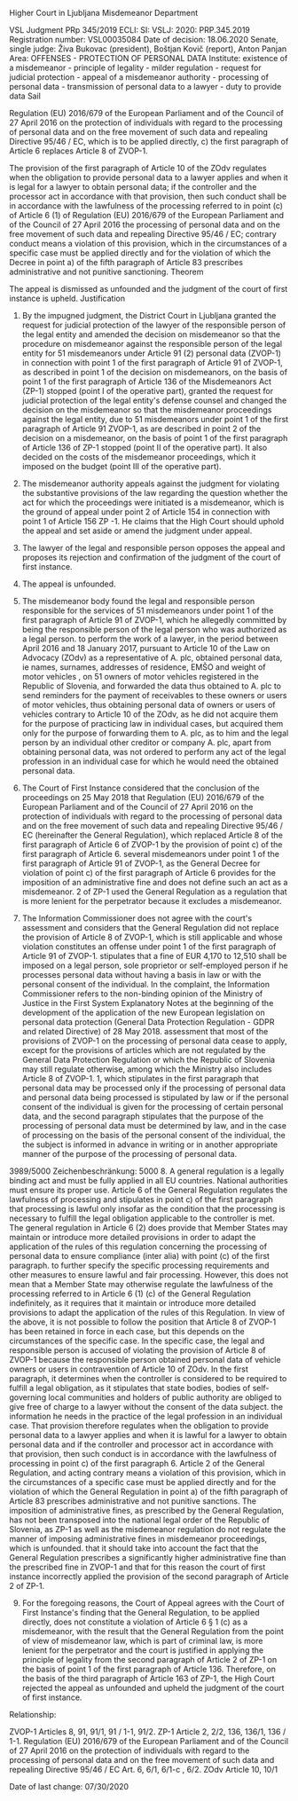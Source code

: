 Higher Court in Ljubljana
Misdemeanor Department

VSL Judgment PRp 345/2019
ECLI: SI: VSLJ: 2020: PRP.345.2019
Registration number: VSL00035084
Date of decision: 18.06.2020
Senate, single judge: Živa Bukovac (president), Boštjan Kovič (report), Anton Panjan
Area: OFFENSES - PROTECTION OF PERSONAL DATA
Institute: existence of a misdemeanor - principle of legality - milder regulation - request for judicial protection - appeal of a misdemeanor authority - processing of personal data - transmission of personal data to a lawyer - duty to provide data
Sail

Regulation (EU) 2016/679 of the European Parliament and of the Council of 27 April 2016 on the protection of individuals with regard to the processing of personal data and on the free movement of such data and repealing Directive 95/46 / EC, which is to be applied directly, c) the first paragraph of Article 6 replaces Article 8 of ZVOP-1.

The provision of the first paragraph of Article 10 of the ZOdv regulates when the obligation to provide personal data to a lawyer applies and when it is legal for a lawyer to obtain personal data; if the controller and the processor act in accordance with that provision, then such conduct shall be in accordance with the lawfulness of the processing referred to in point (c) of Article 6 (1) of Regulation (EU) 2016/679 of the European Parliament and of the Council of 27 April 2016 the processing of personal data and on the free movement of such data and repealing Directive 95/46 / EC; contrary conduct means a violation of this provision, which in the circumstances of a specific case must be applied directly and for the violation of which the Decree in point a) of the fifth paragraph of Article 83 prescribes administrative and not punitive sanctioning.
Theorem

The appeal is dismissed as unfounded and the judgment of the court of first instance is upheld.
Justification

1. By the impugned judgment, the District Court in Ljubljana granted the request for judicial protection of the lawyer of the responsible person of the legal entity and amended the decision on misdemeanor so that the procedure on misdemeanor against the responsible person of the legal entity for 51 misdemeanors under Article 91 (2) personal data (ZVOP-1) in connection with point 1 of the first paragraph of Article 91 of ZVOP-1, as described in point 1 of the decision on misdemeanors, on the basis of point 1 of the first paragraph of Article 136 of the Misdemeanors Act (ZP-1) stopped (point I of the operative part), granted the request for judicial protection of the legal entity's defense counsel and changed the decision on the misdemeanor so that the misdemeanor proceedings against the legal entity, due to 51 misdemeanors under point 1 of the first paragraph of Article 91 ZVOP-1, as are described in point 2 of the decision on a misdemeanor, on the basis of point 1 of the first paragraph of Article 136 of ZP-1 stopped (point II of the operative part). It also decided on the costs of the misdemeanor proceedings, which it imposed on the budget (point III of the operative part).

2. The misdemeanor authority appeals against the judgment for violating the substantive provisions of the law regarding the question whether the act for which the proceedings were initiated is a misdemeanor, which is the ground of appeal under point 2 of Article 154 in connection with point 1 of Article 156 ZP -1. He claims that the High Court should uphold the appeal and set aside or amend the judgment under appeal.

3. The lawyer of the legal and responsible person opposes the appeal and proposes its rejection and confirmation of the judgment of the court of first instance.

4. The appeal is unfounded.

5. The misdemeanor body found the legal and responsible person responsible for the services of 51 misdemeanors under point 1 of the first paragraph of Article 91 of ZVOP-1, which he allegedly committed by being the responsible person of the legal person who was authorized as a legal person. to perform the work of a lawyer, in the period between April 2016 and 18 January 2017, pursuant to Article 10 of the Law on Advocacy (ZOdv) as a representative of A. plc, obtained personal data, ie names, surnames, addresses of residence, EMŠO and weight of motor vehicles , on 51 owners of motor vehicles registered in the Republic of Slovenia, and forwarded the data thus obtained to A. plc to send reminders for the payment of receivables to these owners or users of motor vehicles, thus obtaining personal data of owners or users of vehicles contrary to Article 10 of the ZOdv, as he did not acquire them for the purpose of practicing law in individual cases, but acquired them only for the purpose of forwarding them to A. plc, as to him and the legal person by an individual other creditor or company A. plc, apart from obtaining personal data, was not ordered to perform any act of the legal profession in an individual case for which he would need the obtained personal data.

6. The Court of First Instance considered that the conclusion of the proceedings on 25 May 2018 that Regulation (EU) 2016/679 of the European Parliament and of the Council of 27 April 2016 on the protection of individuals with regard to the processing of personal data and on the free movement of such data and repealing Directive 95/46 / EC (hereinafter the General Regulation), which replaced Article 8 of the first paragraph of Article 6 of ZVOP-1 by the provision of point c) of the first paragraph of Article 6. several misdemeanors under point 1 of the first paragraph of Article 91 of ZVOP-1, as the General Decree for violation of point c) of the first paragraph of Article 6 provides for the imposition of an administrative fine and does not define such an act as a misdemeanor. 2 of ZP-1 used the General Regulation as a regulation that is more lenient for the perpetrator because it excludes a misdemeanor.

7. The Information Commissioner does not agree with the court's assessment and considers that the General Regulation did not replace the provision of Article 8 of ZVOP-1, which is still applicable and whose violation constitutes an offense under point 1 of the first paragraph of Article 91 of ZVOP-1. stipulates that a fine of EUR 4,170 to 12,510 shall be imposed on a legal person, sole proprietor or self-employed person if he processes personal data without having a basis in law or with the personal consent of the individual. In the complaint, the Information Commissioner refers to the non-binding opinion of the Ministry of Justice in the First System Explanatory Notes at the beginning of the development of the application of the new European legislation on personal data protection (General Data Protection Regulation - GDPR and related Directive) of 28 May 2018. assessment that most of the provisions of ZVOP-1 on the processing of personal data cease to apply, except for the provisions of articles which are not regulated by the General Data Protection Regulation or which the Republic of Slovenia may still regulate otherwise, among which the Ministry also includes Article 8 of ZVOP-1. 1, which stipulates in the first paragraph that personal data may be processed only if the processing of personal data and personal data being processed is stipulated by law or if the personal consent of the individual is given for the processing of certain personal data, and the second paragraph stipulates that the purpose of the processing of personal data must be determined by law, and in the case of processing on the basis of the personal consent of the individual, the the subject is informed in advance in writing or in another appropriate manner of the purpose of the processing of personal data.

3989/5000
Zeichenbeschränkung: 5000
8. A general regulation is a legally binding act and must be fully applied in all EU countries. National authorities must ensure its proper use. Article 6 of the General Regulation regulates the lawfulness of processing and stipulates in point c) of the first paragraph that processing is lawful only insofar as the condition that the processing is necessary to fulfill the legal obligation applicable to the controller is met. The general regulation in Article 6 (2) does provide that Member States may maintain or introduce more detailed provisions in order to adapt the application of the rules of this regulation concerning the processing of personal data to ensure compliance (inter alia) with point (c) of the first paragraph. to further specify the specific processing requirements and other measures to ensure lawful and fair processing. However, this does not mean that a Member State may otherwise regulate the lawfulness of the processing referred to in Article 6 (1) (c) of the General Regulation indefinitely, as it requires that it maintain or introduce more detailed provisions to adapt the application of the rules of this Regulation. In view of the above, it is not possible to follow the position that Article 8 of ZVOP-1 has been retained in force in each case, but this depends on the circumstances of the specific case. In the specific case, the legal and responsible person is accused of violating the provision of Article 8 of ZVOP-1 because the responsible person obtained personal data of vehicle owners or users in contravention of Article 10 of ZOdv. In the first paragraph, it determines when the controller is considered to be required to fulfill a legal obligation, as it stipulates that state bodies, bodies of self-governing local communities and holders of public authority are obliged to give free of charge to a lawyer without the consent of the data subject. the information he needs in the practice of the legal profession in an individual case. That provision therefore regulates when the obligation to provide personal data to a lawyer applies and when it is lawful for a lawyer to obtain personal data and if the controller and processor act in accordance with that provision, then such conduct is in accordance with the lawfulness of processing in point c) of the first paragraph 6. Article 2 of the General Regulation, and acting contrary means a violation of this provision, which in the circumstances of a specific case must be applied directly and for the violation of which the General Regulation in point a) of the fifth paragraph of Article 83 prescribes administrative and not punitive sanctions. The imposition of administrative fines, as prescribed by the General Regulation, has not been transposed into the national legal order of the Republic of Slovenia, as ZP-1 as well as the misdemeanor regulation do not regulate the manner of imposing administrative fines in misdemeanor proceedings, which is unfounded. that it should take into account the fact that the General Regulation prescribes a significantly higher administrative fine than the prescribed fine in ZVOP-1 and that for this reason the court of first instance incorrectly applied the provision of the second paragraph of Article 2 of ZP-1.

9. For the foregoing reasons, the Court of Appeal agrees with the Court of First Instance's finding that the General Regulation, to be applied directly, does not constitute a violation of Article 6 § 1 (c) as a misdemeanor, with the result that the General Regulation from the point of view of misdemeanor law, which is part of criminal law, is more lenient for the perpetrator and the court is justified in applying the principle of legality from the second paragraph of Article 2 of ZP-1 on the basis of point 1 of the first paragraph of Article 136. Therefore, on the basis of the third paragraph of Article 163 of ZP-1, the High Court rejected the appeal as unfounded and upheld the judgment of the court of first instance.

Relationship:

ZVOP-1 Articles 8, 91, 91/1, 91 / 1-1, 91/2. ZP-1 Article 2, 2/2, 136, 136/1, 136 / 1-1. Regulation (EU) 2016/679 of the European Parliament and of the Council of 27 April 2016 on the protection of individuals with regard to the processing of personal data and on the free movement of such data and repealing Directive 95/46 / EC Art. 6, 6/1, 6/1-c , 6/2. ZOdv Article 10, 10/1

Date of last change:
    07/30/2020
